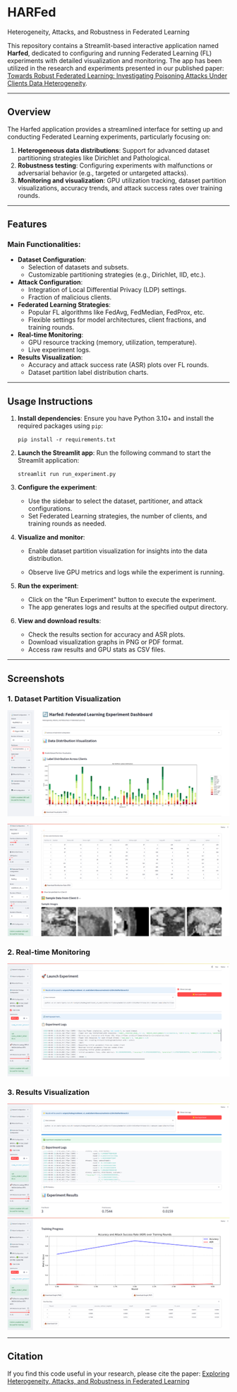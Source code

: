 # HARFed
Heterogeneity, Attacks, and Robustness in Federated Learning

This repository contains a Streamlit-based interactive application named **Harfed**, dedicated to configuring and running Federated Learning (FL) experiments with detailed visualization and monitoring. The app has been utilized in the research and experiments presented in our published paper: [Towards Robust Federated Learning: Investigating Poisoning Attacks Under Clients Data Heterogeneity](https://ieeexplore.ieee.org/document/10857574).

---

## Overview

The Harfed application provides a streamlined interface for setting up and conducting Federated Learning experiments, particularly focusing on:
1. **Heterogeneous data distributions**: Support for advanced dataset partitioning strategies like Dirichlet and Pathological.
2. **Robustness testing**: Configuring experiments with malfunctions or adversarial behavior (e.g., targeted or untargeted attacks).
3. **Monitoring and visualization**: GPU utilization tracking, dataset partition visualizations, accuracy trends, and attack success rates over training rounds.

---

## Features

### **Main Functionalities**:
- **Dataset Configuration**: 
  - Selection of datasets and subsets.
  - Customizable partitioning strategies (e.g., Dirichlet, IID, etc.).
- **Attack Configuration**:
  - Integration of Local Differential Privacy (LDP) settings.
  - Fraction of malicious clients.
- **Federated Learning Strategies**:
  - Popular FL algorithms like FedAvg, FedMedian, FedProx, etc.
  - Flexible settings for model architectures, client fractions, and training rounds.
- **Real-time Monitoring**:
  - GPU resource tracking (memory, utilization, temperature).
  - Live experiment logs.
- **Results Visualization**:
  - Accuracy and attack success rate (ASR) plots over FL rounds.
  - Dataset partition label distribution charts.

---

## Usage Instructions

1. **Install dependencies**:
   Ensure you have Python 3.10+ and install the required packages using `pip`:
   ```
   pip install -r requirements.txt
   ```

2. **Launch the Streamlit app**:
   Run the following command to start the Streamlit application:
   ```
   streamlit run run_experiment.py
   ```

3. **Configure the experiment**:
   - Use the sidebar to select the dataset, partitioner, and attack configurations.
   - Set Federated Learning strategies, the number of clients, and training rounds as needed.

4. **Visualize and monitor**:
   - Enable dataset partition visualization for insights into the data distribution.


   - Observe live GPU metrics and logs while the experiment is running.

5. **Run the experiment**:
   - Click on the "Run Experiment" button to execute the experiment.
   - The app generates logs and results at the specified output directory.

6. **View and download results**:
   - Check the results section for accuracy and ASR plots.
   - Download visualization graphs in PNG or PDF format.
   - Access raw results and GPU stats as CSV files.

---

## Screenshots

### **1. Dataset Partition Visualization**
![Screenshot 1 - Dataset Configuration](screenshots/Screenshot%20from%202025-08-06%2013-31-32.png)

![Screenshot 2 - Dataset Partition Visualization](screenshots/Screenshot%20from%202025-08-06%2013-32-52.png)

### **2. Real-time Monitoring**
![Screenshot 3 - Real-time Monitoring](screenshots/Screenshot%20from%202025-08-06%2013-37-49.png)

### **3. Results Visualization**
![Screenshot 4 - Results Visualization](screenshots/Screenshot%20from%202025-08-06%2013-40-47.png)
![Screenshot 5 - Results Visualization](screenshots/Screenshot%20from%202025-08-06%2013-41-07.png)

---

## Citation

If you find this code useful in your research, please cite the paper:
[Exploring Heterogeneity, Attacks, and Robustness in Federated Learning](https://ieeexplore.ieee.org/document/10857574)